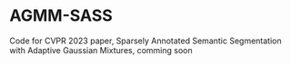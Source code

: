 # AGMM-SASS
Code for CVPR 2023 paper, Sparsely Annotated Semantic Segmentation with Adaptive Gaussian Mixtures, comming soon
